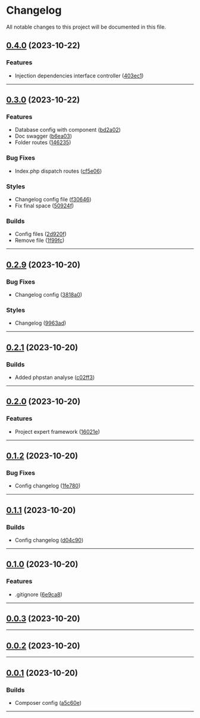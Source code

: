 <!--- BEGIN HEADER -->
# Changelog

All notable changes to this project will be documented in this file.
<!--- END HEADER -->

## [0.4.0](https://github.com/jonas-elias/mercado-software-expert/compare/v0.3.0...v0.4.0) (2023-10-22)

### Features

* Injection dependencies interface controller ([403ec1](https://github.com/jonas-elias/mercado-software-expert/commit/403ec1c40dc7e577d01ba736fee97158d3854d54))


---

## [0.3.0](https://github.com/jonas-elias/mercado-software-expert/compare/v0.2.9...v0.3.0) (2023-10-22)

### Features

* Database config with component ([bd2a02](https://github.com/jonas-elias/mercado-software-expert/commit/bd2a026d4b33a6bd4a403c211a04ba68f32982bf))
* Doc swagger ([b6ea03](https://github.com/jonas-elias/mercado-software-expert/commit/b6ea0387ab5dd7c30f7b8d4ddff6c789fecbc267))
* Folder routes ([146235](https://github.com/jonas-elias/mercado-software-expert/commit/14623530e6ba56f29a099a02bbad88fd473c2a26))

### Bug Fixes

* Index.php dispatch routes ([cf5e06](https://github.com/jonas-elias/mercado-software-expert/commit/cf5e069b462d22b98335f45472df0da2c36f46a8))

### Styles

* Changelog config file ([f30646](https://github.com/jonas-elias/mercado-software-expert/commit/f30646acf33e84cead0b1869f50f8febf18c25ee))
* Fix final space ([50924f](https://github.com/jonas-elias/mercado-software-expert/commit/50924f5d72c28f8c4072d6e36866a8fd10acdfa2))

### Builds

* Config files ([2d920f](https://github.com/jonas-elias/mercado-software-expert/commit/2d920f427beccdc81e4ad808cc29c135ce55f533))
* Remove file ([1f99fc](https://github.com/jonas-elias/mercado-software-expert/commit/1f99fc8afe528cd4cf5825a671c60dc82d6a7d8f))


---

## [0.2.9](https://github.com/jonas-elias/mercado-software-expert/compare/v0.2.8...v0.2.9) (2023-10-20)

### Bug Fixes

* Changelog config ([3818a0](https://github.com/jonas-elias/mercado-software-expert/commit/3818a042c9b488c03a954f49fc31c662179e73b5))

### Styles

* Changelog ([9963ad](https://github.com/jonas-elias/mercado-software-expert/commit/9963ad9003fcb91ed6e4b302219279efd1b53431))


---

## [0.2.1](https://github.com/jonas-elias/mercado-software-expert/compare/v0.2.0...v0.2.1) (2023-10-20)

### Builds

* Added phpstan analyse ([c02ff3](https://github.com/jonas-elias/mercado-software-expert/commit/c02ff35ce7e3c11ce1d6b77f8a4ec83c19cc8a2d))


---

## [0.2.0](https://github.com/jonas-elias/mercado-software-expert/compare/v0.1.2...v0.2.0) (2023-10-20)

### Features

* Project expert framework ([16021e](https://github.com/jonas-elias/mercado-software-expert/commit/16021ec6565b3c4bc6d44625e39c846f1822fb8c))


---

## [0.1.2](https://github.com/jonas-elias/mercado-software-expert/compare/v0.1.1...v0.1.2) (2023-10-20)

### Bug Fixes

* Config changelog ([1fe780](https://github.com/jonas-elias/mercado-software-expert/commit/1fe780776860824fad2d65f93ee83706ed385f4b))


---

## [0.1.1](https://github.com/jonas-elias/mercado-software-expert/compare/v0.1.0...v0.1.1) (2023-10-20)

### Builds

* Config changelog ([d04c90](https://github.com/jonas-elias/mercado-software-expert/commit/d04c9099a38ed3c952ac5c048f65a82886987dc1))


---

## [0.1.0](https://github.com/jonas-elias/mercado-software-expert/compare/v0.0.3...v0.1.0) (2023-10-20)

### Features

* .gitignore ([6e9ca8](https://github.com/jonas-elias/mercado-software-expert/commit/6e9ca889c2822250bc7f8b25a4920b9d298392bc))


---

## [0.0.3](https://github.com/jonas-elias/mercado-software-expert/compare/v0.0.2...v0.0.3) (2023-10-20)


---

## [0.0.2](https://github.com/jonas-elias/mercado-software-expert/compare/v0.0.1...v0.0.2) (2023-10-20)


---

## [0.0.1](https://github.com/jonas-elias/mercado-software-expert/compare/02e6cd24097602178c58a9aa004d6160b1b0ea7b...v0.0.1) (2023-10-20)

### Builds

* Composer config ([a5c60e](https://github.com/jonas-elias/mercado-software-expert/commit/a5c60e1df19c8dd5d3496136fac60291158b8196))


---

